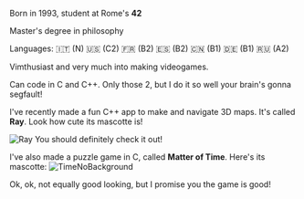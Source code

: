 Born in 1993, student at Rome's **42**

Master's degree in philosophy

Languages:  🇮🇹 (N) 🇺🇸 (C2) 🇫🇷 (B2) 🇪🇸 (B2) 🇨🇳 (B1) 🇩🇪 (B1) 🇷🇺 (A2)

Vimthusiast and very much into making videogames.

Can code in C and C++. Only those 2, but I do it so well your brain's gonna segfault!

I've recently made a fun C++ app to make and navigate 3D maps. It's called **Ray**. Look how cute its mascotte is!


![Ray](https://user-images.githubusercontent.com/95633668/236498035-9b54042d-8655-4062-92b1-1ce7e4a4c29c.png)
You should definitely check it out!

I've also made a puzzle game in C, called **Matter of Time**. Here's its mascotte: 
![TimeNoBackground](https://user-images.githubusercontent.com/95633668/236504287-1dfa1343-2096-4c54-9e8e-5df06b3ebe3c.png)

Ok, ok, not equally good looking, but I promise you the game is good!
